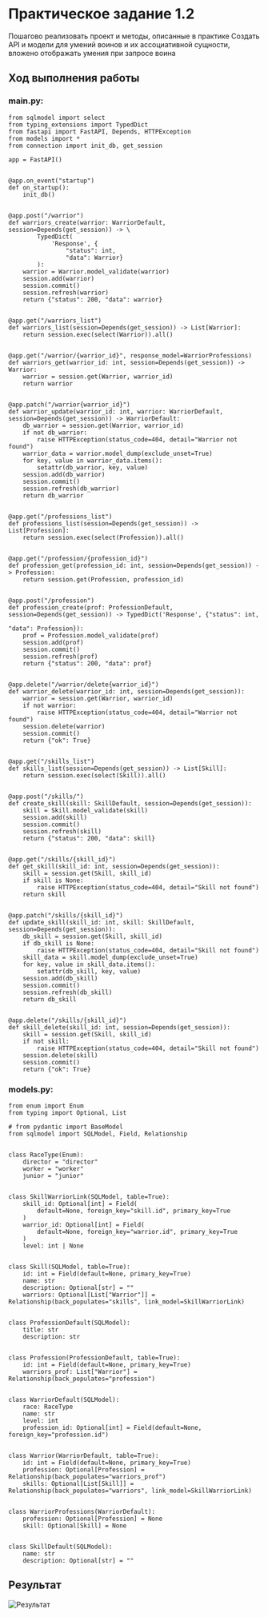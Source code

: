 # Практическое задание 1.2

Пошагово реализовать проект и методы, описанные в практике
Создать API и модели для умений воинов и их ассоциативной сущности, вложено отображать умения при запросе воина

## Ход выполнения работы

### main.py:
    from sqlmodel import select
    from typing_extensions import TypedDict
    from fastapi import FastAPI, Depends, HTTPException
    from models import *
    from connection import init_db, get_session
    
    app = FastAPI()
    
    
    @app.on_event("startup")
    def on_startup():
        init_db()
    
    
    @app.post("/warrior")
    def warriors_create(warrior: WarriorDefault, session=Depends(get_session)) -> \
            TypedDict(
                'Response', {
                    "status": int,
                    "data": Warrior}
            ):
        warrior = Warrior.model_validate(warrior)
        session.add(warrior)
        session.commit()
        session.refresh(warrior)
        return {"status": 200, "data": warrior}
    
    
    @app.get("/warriors_list")
    def warriors_list(session=Depends(get_session)) -> List[Warrior]:
        return session.exec(select(Warrior)).all()
    
    
    @app.get("/warrior/{warrior_id}", response_model=WarriorProfessions)
    def warriors_get(warrior_id: int, session=Depends(get_session)) -> Warrior:
        warrior = session.get(Warrior, warrior_id)
        return warrior
    
    
    @app.patch("/warrior{warrior_id}")
    def warrior_update(warrior_id: int, warrior: WarriorDefault, session=Depends(get_session)) -> WarriorDefault:
        db_warrior = session.get(Warrior, warrior_id)
        if not db_warrior:
            raise HTTPException(status_code=404, detail="Warrior not found")
        warrior_data = warrior.model_dump(exclude_unset=True)
        for key, value in warrior_data.items():
            setattr(db_warrior, key, value)
        session.add(db_warrior)
        session.commit()
        session.refresh(db_warrior)
        return db_warrior
    
    
    @app.get("/professions_list")
    def professions_list(session=Depends(get_session)) -> List[Profession]:
        return session.exec(select(Profession)).all()
    
    
    @app.get("/profession/{profession_id}")
    def profession_get(profession_id: int, session=Depends(get_session)) -> Profession:
        return session.get(Profession, profession_id)
    
    
    @app.post("/profession")
    def profession_create(prof: ProfessionDefault, session=Depends(get_session)) -> TypedDict('Response', {"status": int,
                                                                                                           "data": Profession}):
        prof = Profession.model_validate(prof)
        session.add(prof)
        session.commit()
        session.refresh(prof)
        return {"status": 200, "data": prof}
    
    
    @app.delete("/warrior/delete{warrior_id}")
    def warrior_delete(warrior_id: int, session=Depends(get_session)):
        warrior = session.get(Warrior, warrior_id)
        if not warrior:
            raise HTTPException(status_code=404, detail="Warrior not found")
        session.delete(warrior)
        session.commit()
        return {"ok": True}
    
    
    @app.get("/skills_list")
    def skills_list(session=Depends(get_session)) -> List[Skill]:
        return session.exec(select(Skill)).all()
    
    
    @app.post("/skills/")
    def create_skill(skill: SkillDefault, session=Depends(get_session)):
        skill = Skill.model_validate(skill)
        session.add(skill)
        session.commit()
        session.refresh(skill)
        return {"status": 200, "data": skill}
    
    
    @app.get("/skills/{skill_id}")
    def get_skill(skill_id: int, session=Depends(get_session)):
        skill = session.get(Skill, skill_id)
        if skill is None:
            raise HTTPException(status_code=404, detail="Skill not found")
        return skill
    
    
    @app.patch("/skills/{skill_id}")
    def update_skill(skill_id: int, skill: SkillDefault, session=Depends(get_session)):
        db_skill = session.get(Skill, skill_id)
        if db_skill is None:
            raise HTTPException(status_code=404, detail="Skill not found")
        skill_data = skill.model_dump(exclude_unset=True)
        for key, value in skill_data.items():
            setattr(db_skill, key, value)
        session.add(db_skill)
        session.commit()
        session.refresh(db_skill)
        return db_skill
    
    
    @app.delete("/skills/{skill_id}")
    def skill_delete(skill_id: int, session=Depends(get_session)):
        skill = session.get(Skill, skill_id)
        if not skill:
            raise HTTPException(status_code=404, detail="Skill not found")
        session.delete(skill)
        session.commit()
        return {"ok": True}


### models.py:
    from enum import Enum
    from typing import Optional, List
    
    # from pydantic import BaseModel
    from sqlmodel import SQLModel, Field, Relationship
    
    
    class RaceType(Enum):
        director = "director"
        worker = "worker"
        junior = "junior"
    
    
    class SkillWarriorLink(SQLModel, table=True):
        skill_id: Optional[int] = Field(
            default=None, foreign_key="skill.id", primary_key=True
        )
        warrior_id: Optional[int] = Field(
            default=None, foreign_key="warrior.id", primary_key=True
        )
        level: int | None
    
    
    class Skill(SQLModel, table=True):
        id: int = Field(default=None, primary_key=True)
        name: str
        description: Optional[str] = ""
        warriors: Optional[List["Warrior"]] = Relationship(back_populates="skills", link_model=SkillWarriorLink)
    
    
    class ProfessionDefault(SQLModel):
        title: str
        description: str
    
    
    class Profession(ProfessionDefault, table=True):
        id: int = Field(default=None, primary_key=True)
        warriors_prof: List["Warrior"] = Relationship(back_populates="profession")
    
    
    class WarriorDefault(SQLModel):
        race: RaceType
        name: str
        level: int
        profession_id: Optional[int] = Field(default=None, foreign_key="profession.id")
    
    
    class Warrior(WarriorDefault, table=True):
        id: int = Field(default=None, primary_key=True)
        profession: Optional[Profession] = Relationship(back_populates="warriors_prof")
        skills: Optional[List[Skill]] = Relationship(back_populates="warriors", link_model=SkillWarriorLink)
    
    
    class WarriorProfessions(WarriorDefault):
        profession: Optional[Profession] = None
        skill: Optional[Skill] = None
    
    
    class SkillDefault(SQLModel):
        name: str
        description: Optional[str] = ""


## Результат

![Результат](images/1-6.png)
